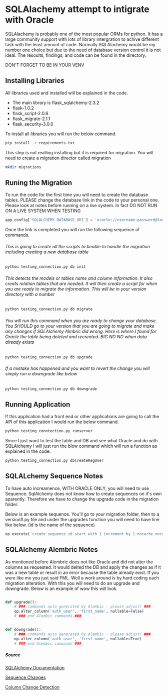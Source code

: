 # SQLAlachemy attempt to intigrate with Oracle

SQLAlachemy is probably one of the most popular ORMs for python. It has a large community support with lots of library intergration to achive different task with the least amount of code. Normally SQLAlachemy would be my number one choice but due to the need of database version control it is not ideal. The resoults, findings, and code can be found in the directory.

DON'T FORGET TO BE IN YOUR VENV

## Installing Libraries

All libraries used and installed will be explained in the code.

* The main library is flask_sqlalchemy-2.3.2
* flask-1.0.2
* flask_script-2.0.6
* flask_migrate-2.1.1
* flask_security-3.0.0

To install all libraries you will run the below command.

```sh
pip install -r requirements.txt
```

This step is not realling installing but it is required for migration. You will need to create a migration director called migration

```sh
mkdir migrations
```

## Runing the Migration

To run the code for the first time you will need to create the database tables. PLEASE change the database link in the code to your personal one. Please look at notes before running on a live system. In fact DO NOT RUN ON A LIVE SYSTEM WHEN TESTING

```python
app.config['SQLALCHEMY_DATABASE_URI'] = 'oracle://username:password@localhost:1521/xe'
```

Once the link is completed you will run the following sequence of commands. 

###### This is going to create all the scripts to beable to handle the migration including creating a new database table

```sh
python testing_connection.py db init
```

###### This detects the models or tables name and column information. It also creats relation tables that are needed. It will then create a script for when you are ready to migrate the information. This will be in your version directory with a number

```sh
python testing_connection.py db migrate
```

###### You will run this command when you are ready to change your database. You SHOULD go to your version that you are going to migrate and make any changes if SQLAlchemy Almbric did wrong. Here is where I found for Oracle the table being deleted and recreated. BIG NO NO when data already exists

```sh
python testing_connection.py db upgrade
```

###### If a mistake has happened and you want to revert the change you will simply run a downgrade like below

```sh
python testing_connection.py db downgrade
```

## Running Application

If this application had a front end or other applications are going to call the API of this application I would run the below command.

```python
python testing_conntection.py runserver
```

Since I just want to test the table and DB and see what Oracle and do with SQLAlchemy I will just run the blow command which will run a function as explained in the code.

```python
python testing_connection.py dbCreateRegUser
```

## SQLALchemy Sequence Notes

To have auto increamence, WITH ORACLE ONLY, you will need to use Sequence. SqlAlchemy does not know how to create sequences on it's own aparently. Therefore we have to change the upgrade code in the migration folder.

Below is an example sequence. You'll go to your migration folder, then to a version#.py file and under the upgrades function you will need to have line like below. (id is the name of the sequence)

```python
op.execute('create sequence id start with 1 increment by 1 nocache nocycle')
```

## SQLAlchemy Alembric Notes

As mentioned before Alembric does not like Oracle and did not alter the columns as requested. It would delted the DB and apply the changes as if it was a new table or result in an error because the table already exist. If you were like me you just said FML. Well a work around is by hard coding each migration alteration. With this you will need to do an upgrade and downgrade. Below is an example of wow this will look.

```python

def upgrade():
    # ### commands auto generated by Alembic - please adjust! ###
    op.alter_column('auth_user', 'first_name', nullable=False)
    # ### end Alembic commands ###


def downgrade():
    # ### commands auto generated by Alembic - please adjust! ###
    op.alter_column('auth_user', 'first_name', nullable=True)
    # ### end Alembic commands ###
```

##### Source

[SQLAlchemy Documentation](sqlalchemy.org)

[Sequence Changes](https://stackoverflow.com/questions/35775342/using-sqlalchemy-with-racle-and-flask-to-create-sequences-for-primary-key?rq=1)

[Column Change Detection](blog.code4hire.com/2017/06/setting-up-alembic-to-detect-the-column-length-change/)
